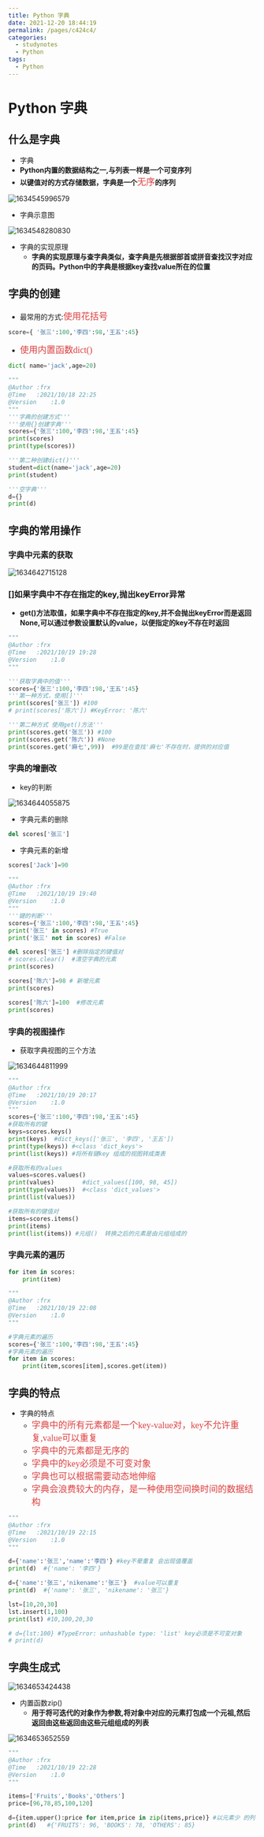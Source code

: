 ```yaml
---
title: Python 字典
date: 2021-12-20 18:44:19
permalink: /pages/c424c4/
categories:
  - studynotes
  - Python
tags:
  - Python
---
```

# Python 字典

## 什么是字典

+ 字典
+ **Python内置的数据结构之一,与列表一样是一个可变序列**
+ **以键值对的方式存储数据，字典是一个**<font color=#DC4040 size=4 face="黑体">无序</font>**的序列**

![1634545996579](./images/07/01.png)

+ 字典示意图

![1634548280830](./images/07/02.png)

+ 字典的实现原理
  - **字典的实现原理与查字典类似，查字典是先根据部首或拼音查找汉字对应的页码。Python中的字典是根据key查找value所在的位置**

## 字典的创建

+ 最常用的方式:<font color=#DC4040 size=4 face="黑体">使用花括号</font>

```python
score={ '张三':100,'李四':98,'王五':45}
```

+ <font color=#DC4040 size=4 face="黑体">使用内置函数dict()</font>

```python
dict( name='jack',age=20)
```

```python
"""
@Author :frx
@Time   :2021/10/18 22:25
@Version    :1.0
"""
'''字典的创建方式'''
'''使用{}创建字典'''
scores={'张三':100,'李四':98,'王五':45}
print(scores)
print(type(scores))

'''第二种创建dict()'''
student=dict(name='jack',age=20)
print(student)

'''空字典'''
d={}
print(d)
```

   ## 字典的常用操作

### 字典中元素的获取

![1634642715128](./images/07/03.png)

### **[]如果字典中不存在指定的key,抛出keyError异常**

- **get()方法取值，如果字典中不存在指定的key,并不会抛出keyError而是返回None,可以通过参数设置默认的value，以便指定的key不存在时返回**

```python
"""
@Author :frx
@Time   :2021/10/19 19:28
@Version    :1.0
"""

'''获取字典中的值'''
scores={'张三':100,'李四':98,'王五':45}
'''第一种方式，使用[]'''
print(scores['张三']) #100
# print(scores['陈六']) #KeyError: '陈六'

'''第二种方式 使用get()方法'''
print(scores.get('张三')) #100
print(scores.get('陈六')) #None
print(scores.get('麻七',99))  #99是在查找'麻七'不存在时，提供的对应值
```

### 字典的增删改

+ key的判断

![1634644055875](./images/07/04.png)

+ 字典元素的删除

```python
del scores['张三']
```

+ 字典元素的新增

```python
scores['Jack']=90
```

```python
"""
@Author :frx
@Time   :2021/10/19 19:40
@Version    :1.0
"""
'''键的判断'''
scores={'张三':100,'李四':98,'王五':45}
print('张三' in scores) #True
print('张三' not in scores) #False

del scores['张三'] #删除指定的键值对
# scores.clear()  #清空字典的元素
print(scores)

scores['陈六']=98 # 新增元素
print(scores)

scores['陈六']=100  #修改元素
print(scores)
```

 ### 字典的视图操作

+ 获取字典视图的三个方法

![1634644811999](./images/07/05.png)

```python
"""
@Author :frx
@Time   :2021/10/19 20:17
@Version    :1.0
"""
scores={'张三':100,'李四':98,'王五':45}
#获取所有的键
keys=scores.keys()
print(keys)  #dict_keys(['张三', '李四', '王五'])
print(type(keys)) #<class 'dict_keys'>
print(list(keys)) #将所有键key 组成的视图转成类表

#获取所有的values
values=scores.values()
print(values)        #dict_values([100, 98, 45])
print(type(values))  #<class 'dict_values'>
print(list(values))

#获取所有的键值对
items=scores.items()
print(items)
print(list(items)) #元组()  转换之后的元素是由元组组成的

```

### 字典元素的遍历

```python
for item in scores:
    print(item)
```

```python
"""
@Author :frx
@Time   :2021/10/19 22:08
@Version    :1.0
"""

#字典元素的遍历
scores={'张三':100,'李四':98,'王五':45}
#字典元素的遍历
for item in scores:
    print(item,scores[item],scores.get(item))

```

## 字典的特点

+ 字典的特点
  - <font color=#DC4040 size=4 face="黑体">字典中的所有元素都是一个key-value对，key不允许重复,value可以重复</font>
  - <font color=#DC4040 size=4 face="黑体">字典中的元素都是无序的</font>
  - <font color=#DC4040 size=4 face="黑体">字典中的key必须是不可变对象</font>
  - <font color=#DC4040 size=4 face="黑体">字典也可以根据需要动态地伸缩</font>
  - <font color=#DC4040 size=4 face="黑体">字典会浪费较大的内存，是一种使用空间换时间的数据结构</font>

```python
"""
@Author :frx
@Time   :2021/10/19 22:15
@Version    :1.0
"""

d={'name':'张三','name':'李四'} #key不晕重复 会出现值覆盖
print(d)  #{'name': '李四'}

d={'name':'张三','nikename':'张三'}  #value可以重复
print(d)  #{'name': '张三', 'nikename': '张三'}

lst=[10,20,30]
lst.insert(1,100)
print(lst) #10,100,20,30

# d={lst:100} #TypeError: unhashable type: 'list' key必须是不可变对象
# print(d)

```

## 字典生成式

![1634653424438](./images/07/06.png)

+ 内置函数zip()
  - **用于将可迭代的对象作为参数,将对象中对应的元素打包成一个元祖,然后返回由这些返回由这些元组组成的列表**

![1634653652559](./images/07/07.png)

```python
"""
@Author :frx
@Time   :2021/10/19 22:28
@Version    :1.0
"""

items=['Fruits','Books','Others']
price=[96,78,85,100,120]

d={item.upper():price for item,price in zip(items,price)} #以元素少 的列 进行生成
print(d)   #{'FRUITS': 96, 'BOOKS': 78, 'OTHERS': 85}

```

